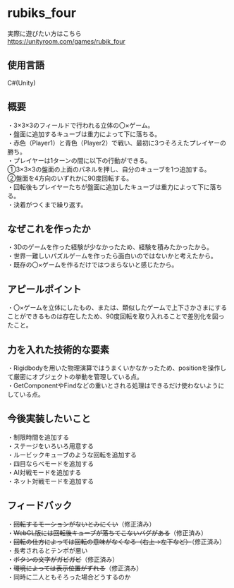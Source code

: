 # rubiks_four

実際に遊びたい方はこちら  
https://unityroom.com/games/rubik_four

## 使用言語
C#(Unity)

## 概要
・3×3×3のフィールドで行われる立体の〇×ゲーム。  
・盤面に追加するキューブは重力によって下に落ちる。  
・赤色（Player1）と青色（Player2）で戦い、最初に3つそろえたプレイヤーの勝ち。  
・プレイヤーは1ターンの間に以下の行動ができる。  
①3×3×3の盤面の上面のパネルを押し、自分のキューブを1つ追加する。  
②盤面を4方向のいずれかに90度回転する。  
・回転後もプレイヤーたちが盤面に追加したキューブは重力によって下に落ちる。  
・決着がつくまで繰り返す。  

## なぜこれを作ったか
・3Dのゲームを作った経験が少なかったため、経験を積みたかったから。  
・世界一難しいパズルゲームを作ったら面白いのではないかと考えたから。  
・既存の〇×ゲームを作るだけではつまらないと感じたから。

## アピールポイント
・〇×ゲームを立体にしたもの、または、類似したゲームで上下さかさまにすることができるものは存在したため、90度回転を取り入れることで差別化を図ったこと。

## 力を入れた技術的な要素
・Rigidbodyを用いた物理演算ではうまくいかなかったため、positionを操作して厳密にオブジェクトの挙動を管理している点。  
・GetComponentやFindなどの重いとされる処理はできるだけ使わないようにしている点。  

## 今後実装したいこと
・制限時間を追加する  
・ステージをいろいろ用意する  
・ルービックキューブのような回転を追加する  
・四目ならべモードを追加する  
・AI対戦モードを追加する  
・ネット対戦モードを追加する  

## フィードバック 
・~~回転するモーションがないとみにくい~~（修正済み）  
・~~WebGL版には回転後キューブが落ちてこないバグがある~~（修正済み）   
・~~回転の仕方によっては回転の意味がなくなる（右上→左下など）~~（修正済み）  
・長考されるとテンポが悪い  
・~~ボタンの文字がガビガビ~~（修正済み）  
・~~環境によっては表示位置がずれる~~（修正済み）  
・同時に二人ともそろった場合どうするのか  
